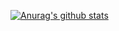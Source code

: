 [![Anurag's github stats](https://github-readme-stats.vercel.app/api?username=dierbei&show_icons=true&hide_title=true)]([https://github.com/anuraghazra/github-readme-stats](https://github.com/dierbei/dream))

<!--
**dierbei/dierbei** is a ✨ _special_ ✨ repository because its `README.md` (this file) appears on your GitHub profile.

Here are some ideas to get you started:

- 🔭 I’m currently working on ...
- 🌱 I’m currently learning ...
- 👯 I’m looking to collaborate on ...
- 🤔 I’m looking for help with ...
- 💬 Ask me about ...
- 📫 How to reach me: ...
- 😄 Pronouns: ...
- ⚡ Fun fact: ...
-->
